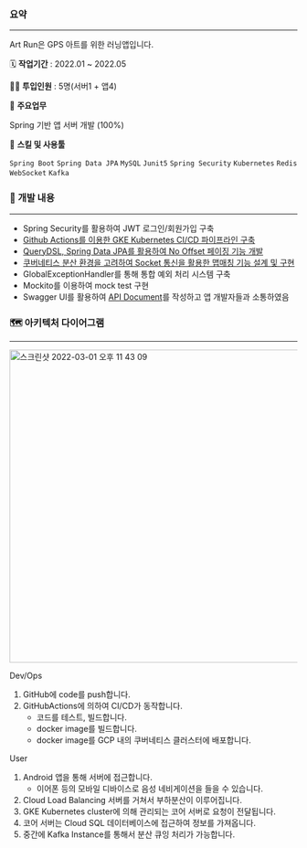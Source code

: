 ### 요약

---

Art Run은 GPS 아트를 위한 러닝앱입니다.

🗓️ **작업기간** : 2022.01 ~ 2022.05

👨‍💻 **투입인원** : 5명(서버1 + 앱4)

📒 **주요업무** 

Spring 기반 앱 서버 개발 (100%)

🌱 **스킬 및 사용툴**

`Spring Boot` `Spring Data JPA` `MySQL` `Junit5` `Spring Security` `Kubernetes` `Redis` `WebSocket` `Kafka` 



### 🏃 개발 내용

---

- Spring Security를 활용하여 JWT 로그인/회원가입 구축
- [Github Actions를 이용한 GKE Kubernetes CI/CD 파이프라인 구축](https://github.com/art-run/art-run-server/actions)
- [QueryDSL, Spring Data JPA를 활용하여 No Offset 페이징 기능 개발](https://blog.zwan.me/no-offset-)
- [쿠버네티스 분산 환경을 고려하여 Socket 통신을 활용한 맵매칭 기능 설계 및 구현](https://blog.zwan.me/art-run--12)
- GlobalExceptionHandler를 통해 통합 예외 처리 시스템 구축
- Mockito를 이용하여 mock test 구현
- Swagger UI를 활용하여 [API Document](http://artrun.kro.kr/swagger-ui/index.html#/)를 작성하고 앱 개발자들과 소통하였음


### 🗺 아키텍처 다이어그램

---
<img width="548" alt="스크린샷 2022-03-01 오후 11 43 09" src="https://user-images.githubusercontent.com/20726714/159438484-36c97269-d90f-4689-92d7-32dd44a3e51b.png">

Dev/Ops

1. GitHub에 code를 push합니다.
2. GitHubActions에 의하여 CI/CD가 동작합니다.
    - 코드를 테스트, 빌드합니다.
    - docker image를 빌드합니다.
    - docker image를 GCP 내의 쿠버네티스 클러스터에 배포합니다.

User

1. Android 앱을 통해 서버에 접근합니다. 
    - 이어폰 등의 모바일 디바이스로 음성 네비게이션을 들을 수 있습니다.
2. Cloud Load Balancing 서버를 거쳐서 부하분산이 이루어집니다.
3. GKE Kubernetes cluster에 의해 관리되는 코어 서버로 요청이 전달됩니다.
4. 코어 서버는 Cloud SQL 데이터베이스에 접근하여 정보를 가져옵니다.
5. 중간에 Kafka Instance를 통해서 분산 큐잉 처리가 가능합니다.
